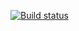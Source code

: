 [![Build status](https://ci.appveyor.com/api/projects/status/2lo6uxaqjmqgw8i3/branch/main?svg=true)](https://ci.appveyor.com/project/Lgvju/hw2-2selenide-auto-qa63/branch/main)
